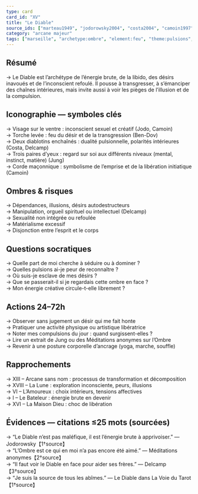 ```yaml
---
type: card
card_id: "XV"
title: "Le Diable"
source_ids: ["marteau1949", "jodorowsky2004", "costa2004", "camoin1997", "bendov2011", "delcamp1976", "nadolny2007", "jung1934", "meditationsanonymes2023", "archetypaljourney2020"]
category: "arcane majeur"
tags: ["marseille", "archetype:ombre", "element:feu", "theme:pulsions", "theme:transgression", "theme:libido", "axe:profondeurs"]
---
```


## Résumé
→ Le Diable est l’archétype de l’énergie brute, de la libido, des désirs inavoués et de l’inconscient refoulé. Il pousse à transgresser, à s’émanciper des chaînes intérieures, mais invite aussi à voir les pièges de l’illusion et de la compulsion.

## Iconographie — symboles clés
→ Visage sur le ventre : inconscient sexuel et créatif (Jodo, Camoin)  
→ Torche levée : feu du désir et de la transgression (Ben-Dov)  
→ Deux diablotins enchaînés : dualité pulsionnelle, polarités intérieures (Costa, Delcamp)  
→ Trois paires d’yeux : regard sur soi aux différents niveaux (mental, instinct, matière) (Jung)  
→ Corde maçonnique : symbolisme de l’emprise et de la libération initiatique (Camoin)

## Ombres & risques
→ Dépendances, illusions, désirs autodestructeurs  
→ Manipulation, orgueil spirituel ou intellectuel (Delcamp)  
→ Sexualité non intégrée ou refoulée  
→ Matérialisme excessif  
→ Disjonction entre l’esprit et le corps

## Questions socratiques
→ Quelle part de moi cherche à séduire ou à dominer ?  
→ Quelles pulsions ai-je peur de reconnaître ?  
→ Où suis-je esclave de mes désirs ?  
→ Que se passerait-il si je regardais cette ombre en face ?  
→ Mon énergie créative circule-t-elle librement ?

## Actions 24–72h
→ Observer sans jugement un désir qui me fait honte  
→ Pratiquer une activité physique ou artistique libératrice  
→ Noter mes compulsions du jour : quand surgissent-elles ?  
→ Lire un extrait de Jung ou des Méditations anonymes sur l’Ombre  
→ Revenir à une posture corporelle d’ancrage (yoga, marche, souffle)

## Rapprochements
→ XIII – Arcane sans nom : processus de transformation et décomposition  
→ XVIII – La Lune : exploration inconsciente, peurs, illusions  
→ VI – L’Amoureux : choix intérieurs, tensions affectives  
→ I – Le Bateleur : énergie brute en devenir  
→ XVI – La Maison Dieu : choc de libération

## Évidences — citations ≤25 mots (sourcées)
→ “Le Diable n’est pas maléfique, il est l’énergie brute à apprivoiser.” — Jodorowsky【1†source】  
→ “L’Ombre est ce qui en moi n’a pas encore été aimé.” — Méditations anonymes【2†source】  
→ “Il faut voir le Diable en face pour aider ses frères.” — Delcamp【3†source】  
→ “Je suis la source de tous les abîmes.” — Le Diable dans La Voie du Tarot【1†source】
